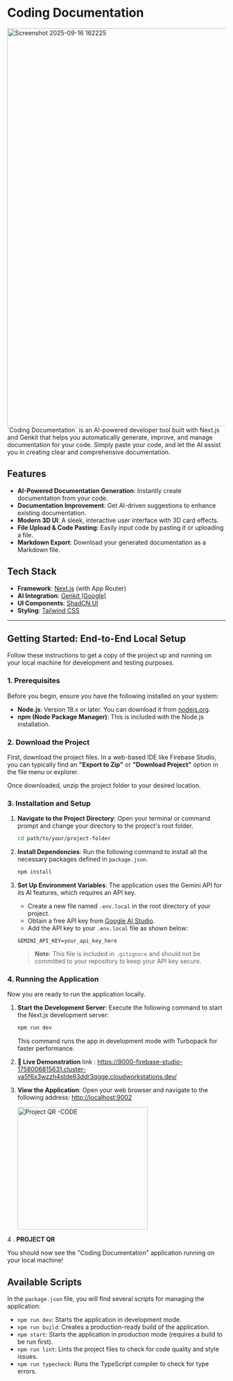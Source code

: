 # Coding Documentation
<img width="1883" height="917" alt="Screenshot 2025-09-16 162225" src="https://github.com/user-attachments/assets/835486f2-3502-4010-b7f1-8dd9f0da488c" />
`Coding Documentation` is an AI-powered developer tool built with Next.js and Genkit that helps you automatically generate, improve, and manage documentation for your code. Simply paste your code, and let the AI assist you in creating clear and comprehensive documentation.

## Features

- **AI-Powered Documentation Generation**: Instantly create documentation from your code.
- **Documentation Improvement**: Get AI-driven suggestions to enhance existing documentation.
- **Modern 3D UI**: A sleek, interactive user interface with 3D card effects.
- **File Upload & Code Pasting**: Easily input code by pasting it or uploading a file.
- **Markdown Export**: Download your generated documentation as a Markdown file.

## Tech Stack

- **Framework**: [Next.js](https://nextjs.org/) (with App Router)
- **AI Integration**: [Genkit (Google)](https://firebase.google.com/docs/genkit)
- **UI Components**: [ShadCN UI](https://ui.shadcn.com/)
- **Styling**: [Tailwind CSS](https://tailwindcss.com/)

---

## Getting Started: End-to-End Local Setup

Follow these instructions to get a copy of the project up and running on your local machine for development and testing purposes.

### 1. Prerequisites

Before you begin, ensure you have the following installed on your system:

- **Node.js**: Version 18.x or later. You can download it from [nodejs.org](https://nodejs.org/).
- **npm (Node Package Manager)**: This is included with the Node.js installation.

### 2. Download the Project

First, download the project files. In a web-based IDE like Firebase Studio, you can typically find an **"Export to Zip"** or **"Download Project"** option in the file menu or explorer.

Once downloaded, unzip the project folder to your desired location.

### 3. Installation and Setup

1.  **Navigate to the Project Directory**:
    Open your terminal or command prompt and change your directory to the project's root folder.
    ```bash
    cd path/to/your/project-folder
    ```

2.  **Install Dependencies**:
    Run the following command to install all the necessary packages defined in `package.json`.
    ```bash
    npm install
    ```

3.  **Set Up Environment Variables**:
    The application uses the Gemini API for its AI features, which requires an API key.

    - Create a new file named `.env.local` in the root directory of your project.
    - Obtain a free API key from [Google AI Studio](https://aistudio.google.com/app/apikey).
    - Add the API key to your `.env.local` file as shown below:

    ```env
    GEMINI_API_KEY=your_api_key_here
    ```
    > **Note**: This file is included in `.gitignore` and should not be committed to your repository to keep your API key secure.

### 4. Running the Application

Now you are ready to run the application locally.

1.  **Start the Development Server**:
    Execute the following command to start the Next.js development server:
    ```bash
    npm run dev
    ```
    This command runs the app in development mode with Turbopack for faster performance.
2. **🔗 Live Demonstration**
   link : https://9000-firebase-studio-1758006815631.cluster-va5f6x3wzzh4stde63ddr3qgge.cloudworkstations.dev/
   
3.  **View the Application**:
    Open your web browser and navigate to the following address:
    [http://localhost:9002](http://localhost:9002)

    <img width="300" height="282" alt="Project QR -CODE" src="https://github.com/user-attachments/assets/52a4e5ed-70c1-4352-91da-53ca254da1ce" />
4 .  **PROJECT QR**

You should now see the "Coding Documentation" application running on your local machine!

## Available Scripts

In the `package.json` file, you will find several scripts for managing the application:

- `npm run dev`: Starts the application in development mode.
- `npm run build`: Creates a production-ready build of the application.
- `npm start`: Starts the application in production mode (requires a build to be run first).
- `npm run lint`: Lints the project files to check for code quality and style issues.
- `npm run typecheck`: Runs the TypeScript compiler to check for type errors.

